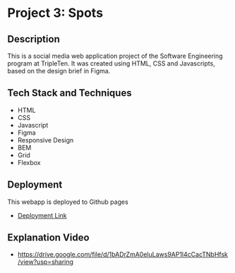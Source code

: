 # Project 3: Spots

## Description

This is a social media web application project of the Software Engineering program at TripleTen. It was created using HTML, CSS and Javascripts, based on the design brief in Figma.

## Tech Stack and Techniques

- HTML 
- CSS
- Javascript
- Figma
- Responsive Design
- BEM
- Grid
- Flexbox

## Deployment

This webapp is deployed to Github pages

- [Deployment Link](https://johansuarezr.github.io/se_project_spots/)

## Explanation Video

- https://drive.google.com/file/d/1bADrZmA0eluLaws9AP1l4cCacTNbHfsk/view?usp=sharing
